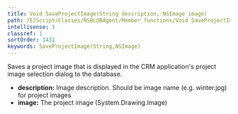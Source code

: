 ```yaml
---
title: Void SaveProjectImage(String description, NSImage image)
path: /EJScript/Classes/NSBLOBAgent/Member functions/Void SaveProjectImage(String p_0, NSImage p_1)
intellisense: 1
classref: 1
sortOrder: 1431
keywords: SaveProjectImage(String,NSImage)
---
```



Saves a project image that is displayed in the CRM application's project image selection dialog to the database.



* **description:** Image description. Should be image name (e.g. winter.jpg) for project images
* **image:** The project image (System.Drawing.Image)


